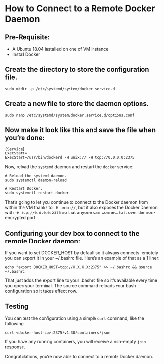 # How to Connect to a Remote Docker Daemon

## Pre-Requisite:

- A Ubuntu 18.04 installed on one of VM instance
- Install Docker

## Create the directory to store the configuration file.

```
sudo mkdir -p /etc/systemd/system/docker.service.d
```

## Create a new file to store the daemon options.

```
sudo nano /etc/systemd/system/docker.service.d/options.conf
```

## Now make it look like this and save the file when you’re done:

```
[Service]
ExecStart=
ExecStart=/usr/bin/dockerd -H unix:// -H tcp://0.0.0.0:2375
```

Now, reload the `systemd` daemon and restart the `docker` service:

```
# Reload the systemd daemon.
sudo systemctl daemon-reload

# Restart Docker.
sudo systemctl restart docker
```

That’s going to let you continue to connect to the Docker daemon from within the VM thanks to `-H unix://`, but it also exposes the Docker Daemon with `-H tcp://0.0.0.0:2375` so that anyone can connect to it over the non-encrypted port.

## Configuring your dev box to connect to the remote Docker daemon:

If you want to set DOCKER_HOST by default so it always connects remotely you can export it in your ~/.bashrc file. Here’s an example of that as a 1 liner:

```
echo "export DOCKER_HOST=tcp://X.X.X.X:2375" >> ~/.bashrc && source ~/.bashrc
```

That just adds the export line to your .bashrc file so it’s available every time you open your terminal. The source command reloads your bash configuration so it takes effect now.

## Testing

You can test the configuration using a simple `curl` command, like the following:

```
curl <docker-host-ip>:2375/v1.38/containers/json 
```

If you have any running containers, you will receive a non-empty `json` response.

Congratulations, you’re now able to connect to a remote Docker daemon.